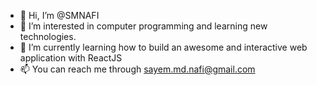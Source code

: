- 👋 Hi, I’m @SMNAFI
- 👀 I’m interested in computer programming and learning new technologies.
- 🌱 I’m currently learning how to build an awesome and interactive web application with ReactJS
- 📫 You can reach me through sayem.md.nafi@gmail.com

<!---
SMNAFI/SMNAFI is a ✨ special ✨ repository because its `README.md` (this file) appears on your GitHub profile.
You can click the Preview link to take a look at your changes.
- 💞️ I’m looking to collaborate on ...
--->
